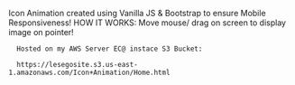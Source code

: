 Icon Animation created using Vanilla JS & Bootstrap to ensure
Mobile Responsiveness!
  HOW IT WORKS: 
Move mouse/ drag on screen to display image on pointer!

      Hosted on my AWS Server EC@ instace S3 Bucket:

      https://lesegosite.s3.us-east-1.amazonaws.com/Icon+Animation/Home.html
